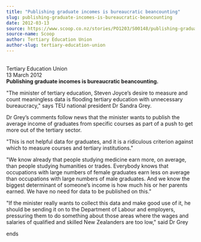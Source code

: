 ```yaml
---
title: "Publishing graduate incomes is bureaucratic beancounting"
slug: publishing-graduate-incomes-is-bureaucratic-beancounting
date: 2012-03-13
source: https://www.scoop.co.nz/stories/PO1203/S00148/publishing-graduate-incomes-is-bureaucratic-beancounting.htm
source-name: Scoop
author: Tertiary Education Union
author-slug: tertiary-education-union
---
```


<p><br>Tertiary Education Union<br>13 March
2012<br><strong>Publishing graduate incomes is bureaucratic
beancounting.</strong></p>

<p>"The minister of tertiary
education, Steven Joyce’s desire to measure and count
meaningless data is flooding tertiary education with
unnecessary bureaucracy," says TEU national president Dr
Sandra Grey.</p>

<p>Dr Grey’s comments follow news that the
minister wants to publish the average income of graduates
from specific courses as part of a push to get more out of
the tertiary sector.</p>

<p>"This is not helpful data for
graduates, and it is a ridiculous criterion against which to
measure courses and tertiary institutions."</p>

<p>"We know
already that people studying medicine earn more, on average,
than people studying humanities or trades. Everybody knows
that occupations with large numbers of female graduates earn
less on average than occupations with large numbers of male
graduates. And we know the biggest determinant of
someone’s income is how much his or her parents earned. We
have no need for data to be published on this."</p>

<p>"If the
minister really wants to collect this data and make good use
of it, he should be sending it on to the Department of
Labour and employers, pressuring them to do something about
those areas where the wages and salaries of qualified and
skilled New Zealanders are too low," said Dr
Grey</p>

<p>ends</p>

<p></p>